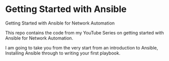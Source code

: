 # Getting Started with Ansible 
Getting Started with Ansible for Network Automation

This repo contains the code from my YouTube Series on getting started with Ansible for Network Automation. 

I am going to take you from the very start from an introduction to Ansible, Installing Ansible through to writing your first playbook. 


